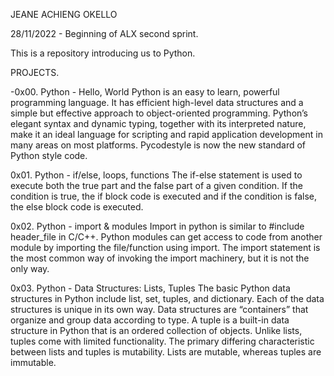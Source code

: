 JEANE ACHIENG OKELLO

28/11/2022 - Beginning of ALX second sprint.

This is a repository introducing us to Python.

PROJECTS.

-0x00. Python - Hello, World
Python is an easy to learn, powerful programming language. It has efficient high-level data structures and a simple but effective approach to object-oriented programming. Python’s elegant syntax and dynamic typing, together with its interpreted nature, make it an ideal language for scripting and rapid application development in many areas on most platforms.
Pycodestyle is now the new standard of Python style code.

0x01. Python - if/else, loops, functions
The if-else statement is used to execute both the true part and the false part of a given condition. If the condition is true, the if block code is executed and if the condition is false, the else block code is executed.

0x02. Python - import & modules
Import in python is similar to #include header_file in C/C++. Python modules can get access to code from another module by importing the file/function using import. The import statement is the most common way of invoking the import machinery, but it is not the only way.

0x03. Python - Data Structures: Lists, Tuples
The basic Python data structures in Python include list, set, tuples, and dictionary. Each of the data structures is unique in its own way. Data structures are “containers” that organize and group data according to type.
A tuple is a built-in data structure in Python that is an ordered collection of objects. Unlike lists, tuples come with limited functionality. The primary differing characteristic between lists and tuples is mutability. Lists are mutable, whereas tuples are immutable.
